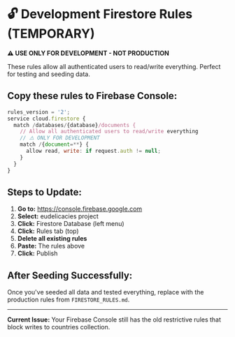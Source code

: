 # 🔓 Development Firestore Rules (TEMPORARY)

**⚠️ USE ONLY FOR DEVELOPMENT - NOT PRODUCTION**

These rules allow all authenticated users to read/write everything. Perfect for testing and seeding data.

## Copy these rules to Firebase Console:

```javascript
rules_version = '2';
service cloud.firestore {
  match /databases/{database}/documents {
    // Allow all authenticated users to read/write everything
    // ⚠️ ONLY FOR DEVELOPMENT
    match /{document=**} {
      allow read, write: if request.auth != null;
    }
  }
}
```

## Steps to Update:

1. **Go to:** https://console.firebase.google.com
2. **Select:** eudelicacies project
3. **Click:** Firestore Database (left menu)
4. **Click:** Rules tab (top)
5. **Delete all existing rules**
6. **Paste:** The rules above
7. **Click:** Publish

## After Seeding Successfully:

Once you've seeded all data and tested everything, replace with the production rules from `FIRESTORE_RULES.md`.

---

**Current Issue:** Your Firebase Console still has the old restrictive rules that block writes to countries collection.

